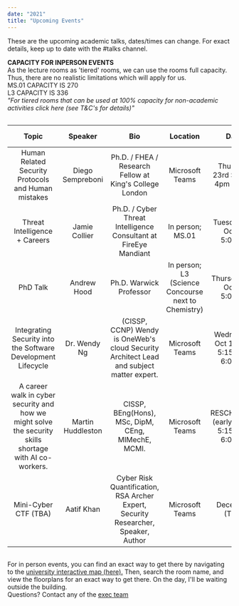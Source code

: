```yaml
---
date: "2021"
title: "Upcoming Events"
---
```


<style>
table
{
text-align: center;
width: auto;
}

</style> 

These are the upcoming academic talks, dates/times can change. 
For exact details, keep up to date with the #talks channel.

**CAPACITY FOR INPERSON EVENTS** <br>
As the lecture rooms as 'tiered' rooms, we can use the rooms full capacity. Thus, there are no realistic limitations which will apply for us.
<br> MS.01 CAPACITY IS 270 <br>
L3 CAPACITY IS 336 <br>
<em> "For tiered rooms that can be used at 100% capacity for non-academic activities click here (see T&C's for details)" </em>

<div style='overflow-x: scroll;'>

| Topic | Speaker | Bio | Location | Date | Meeting info
| ------ | ------ | ------ | ------ | ------ | ------ |
| Human Related Security Protocols and Human mistakes | Diego Sempreboni | Ph.D. / FHEA / Research Fellow at King's College London  | Microsoft Teams | Thursday 23rd Sept @ 4pm - 5pm | <a href="https://teams.microsoft.com/l/meetup-join/19%3ameeting_NzE5MjBiMGUtNTZiYy00ZTNlLTlmMGEtNGY0ZDQzYWQ4MWY5%40thread.v2/0?context=%7b%22Tid%22%3a%2209bacfbd-47ef-4465-9265-3546f2eaf6bc%22%2c%22Oid%22%3a%22ba7a9bd6-27fa-4346-9c90-275af0ce3387%22%7d" target="_blank">Link</a>
| Threat Intelligence + Careers | Jamie Collier | Ph.D. / Cyber Threat Intelligence Consultant at FireEye Mandiant | In person; MS.01 | Tuesday 5th Oct @ 5:00pm | <a href="https://warwick.ac.uk/services/its/servicessupport/av/lecturerooms/roominformation/ms01" target="_blank">Room info</a>
| PhD Talk | Andrew Hood | Ph.D. Warwick Professor | In person; L3 (Science Concourse next to Chemistry) | Thursday 7th Oct @ 5:00pm | <a href="https://warwick.ac.uk/services/its/servicessupport/av/lecturerooms/roominformation/l3" target="_blank">Room info</a>
| Integrating Security into the Software Development Lifecycle | Dr. Wendy Ng | (CISSP, CCNP) Wendy is OneWeb's cloud Security Architect Lead and subject matter expert. | Microsoft Teams | Wednesday Oct 13th @ 5:15pm - 6:00pm |  <a href="https://teams.microsoft.com/l/meetup-join/19%3ameeting_ZTNmMWQ3NDktNWIwNS00NGE1LTgwYWUtOWE5ZTllZWZjNjgw%40thread.v2/0?context=%7b%22Tid%22%3a%2209bacfbd-47ef-4465-9265-3546f2eaf6bc%22%2c%22Oid%22%3a%22ba7a9bd6-27fa-4346-9c90-275af0ce3387%22%7d" target="_blank">Link</a>
| A career walk in cyber security and how we might solve the security skills shortage with AI co-workers. | Martin Huddleston | CISSP, BEng(Hons), MSc, DipM, CEng, MIMechE, MCMI. | Microsoft Teams | RESCHEDULE (early jan) @ 5:15pm - 6:00pm|  TBA
| Mini-Cyber CTF (TBA) | Aatif Khan | Cyber Risk Quantification, RSA Archer Expert, Security Researcher, Speaker, Author | Microsoft Teams | December (TBA) | TBA

</div>

For in person events, you can find an exact way to get there by navigating to the <a href="https://warwick.ac.uk/about/visiting/maps/interactive/" target="_blank">university interactive map (here).</a> Then, search the room name, and view the floorplans for an exact way to get there. On the day, I'll be waiting outside the building. 
<br> Questions? Contact any of the [exec team](/team)